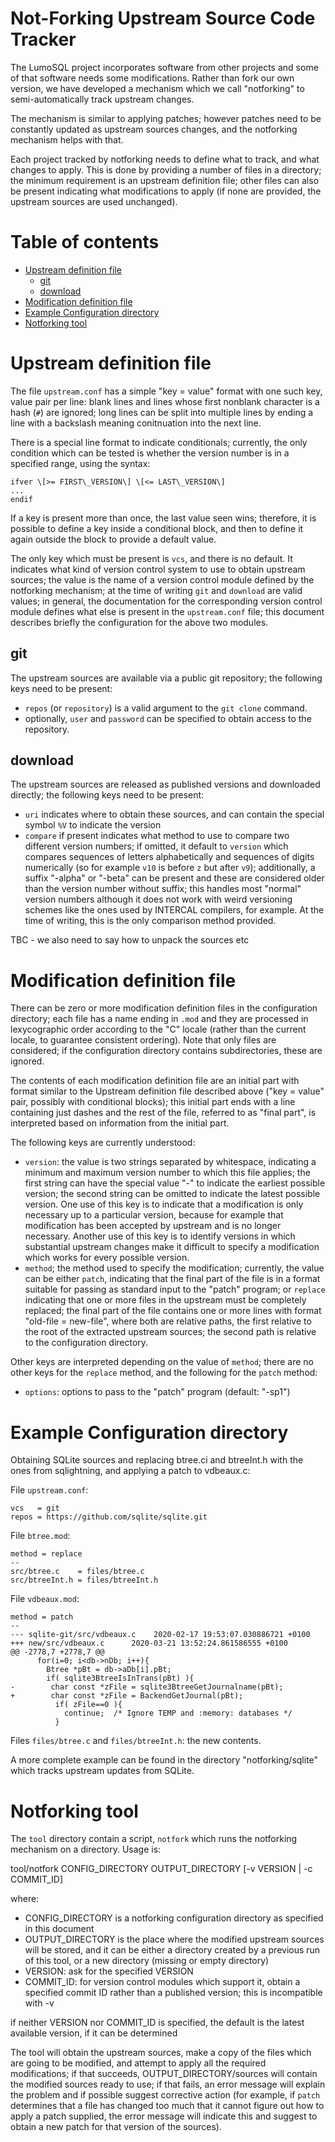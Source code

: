 <!-- SPDX-License-Identifier: CC-BY-SA-4.0 -->
<!-- SPDX-FileCopyrightText: 2020 The LumoSQL Authors -->
<!-- SPDX-ArtifactOfProjectName: LumoSQL -->
<!-- SPDX-FileType: Documentation -->
<!-- SPDX-FileComment: Original by Claudio Calvelli, March 2020 -->

Not-Forking Upstream Source Code Tracker
========================================

The LumoSQL project incorporates software from other projects and some of that
software needs some modifications.  Rather than fork our own version, we have
developed a mechanism which we call "notforking" to semi-automatically track
upstream changes.

The mechanism is similar to applying patches; however patches need to be
constantly updated as upstream sources changes, and the notforking mechanism
helps with that.

Each project tracked by notforking needs to define what to track, and what
changes to apply. This is done by providing a number of files in a directory;
the minimum requirement is an upstream definition file; other files can also be
present indicating what modifications to apply (if none are provided, the
upstream sources are used unchanged).

# Table of contents

   * [Upstream definition file <a name="user-content-upstream"></a>](#upstream-definition-file-)
      * [git](#git)
      * [download](#download)
   * [Modification definition file <a name="user-content-modification"></a>](#modification-definition-file-)
   * [Example Configuration directory <a name="user-content-example"></a>](#example-configuration-directory-)
   * [Notforking tool <a name="user-content-tool"></a>](#notforking-tool-)


# Upstream definition file <a name="upstream"></a>

The file `upstream.conf` has a simple "key = value" format with one such
key, value pair per line: blank lines and lines whose first nonblank
character is a hash (`#`) are ignored; long lines can be split into multiple
lines by ending a line with a backslash meaning conitnuation into the
next line.

There is a special line format to indicate conditionals; currently, the
only condition which can be tested is whether the version number is in
a specified range, using the syntax:

```
ifver \[>= FIRST\_VERSION\] \[<= LAST\_VERSION\]
...
endif
```

If a key is present more than once, the last value seen wins; therefore,
it is possible to define a key inside a conditional block, and then to
define it again outside the block to provide a default value.

The only key which must be present is `vcs`, and there is no default.
It indicates what kind of version control system to use to obtain upstream
sources; the value is the name of a version control module defined by the
notforking mechanism; at the time of writing `git` and `download` are valid
values; in general, the documentation for the corresponding version control
module defines what else is present in the `upstream.conf` file; this document
describes briefly the configuration for the above two modules.

## git

The upstream sources are available via a public git repository; the following
keys need to be present:

- `repos` (or `repository`) is a valid argument to the `git clone` command.
- optionally, `user` and `password` can be specified to obtain access to the
repository.

## download

The upstream sources are released as published versions and downloaded
directly; the following keys need to be present:

- `uri` indicates where to obtain these sources, and can contain the special
symbol `%V` to indicate the version
- `compare` if present indicates what method to use to compare
two different version numbers; if omitted, it default to `version` which
compares sequences of letters alphabetically and sequences of digits
numerically (so for example `v10` is before `z` but after `v9`);
additionally, a suffix "-alpha" or "-beta" can be present and these
are considered older than the version number without suffix; this
handles most "normal" version numbers although it does not work with
weird versioning schemes like the ones used by INTERCAL compilers, for
example. At the time of writing, this is the only comparison method
provided.

TBC - we also need to say how to unpack the sources etc

# Modification definition file <a name="modification"></a>

There can be zero or more modification definition files in the configuration
directory; each file has a name ending in `.mod` and they are processed
in lexycographic order according to the "C" locale (rather than the current
locale, to guarantee consistent ordering). Note that only files are
considered; if the configuration directory contains subdirectories, these
are ignored.

The contents of each modification definition file are an initial part with
format similar to the Upstream definition file described above ("key = value"
pair, possibly with conditional blocks); this initial part ends with a line
containing just dashes and the rest of the file, referred to as "final
part", is interpreted based on information from the initial part.

The following keys are currently understood:

- `version`: the value is two strings separated by whitespace, indicating
a minimum and maximum version number to which this file applies; the
first string can have the special value "-" to indicate the earliest
possible version; the second string can be omitted to indicate the latest
possible version. One use of this key is to indicate that a modification
is only necessary up to a particular version, because for example that
modification has been accepted by upstream and is no longer necessary.
Another use of this key is to identify versions in which substantial
upstream changes make it difficult to specify a modification which works
for every possible version.
- `method`; the method used to specify the modification; currently, the
value can be either `patch`, indicating that the final part of the file is
in a format suitable for passing as standard input to the "patch" program;
or `replace` indicating that one or more files in the upstream must be
completely replaced; the final part of the file contains one or more
lines with format "old-file = new-file", where both are relative paths,
the first relative to the root of the extracted upstream sources; the
second path is relative to the configuration directory.

Other keys are interpreted depending on the value of `method`; there
are no other keys for the `replace` method, and the following for the
`patch` method:

- `options`: options to pass to the "patch" program (default: "-sp1")

# Example Configuration directory <a name="example"></a>

Obtaining SQLite sources and replacing btree.ci and btreeInt.h with the ones
from sqlightning, and applying a patch to vdbeaux.c:

File `upstream.conf`:

```
vcs   = git
repos = https://github.com/sqlite/sqlite.git
```

File `btree.mod`:

```
method = replace
--
src/btree.c    = files/btree.c
src/btreeInt.h = files/btreeInt.h
```

File `vdbeaux.mod`:
```
method = patch
--
--- sqlite-git/src/vdbeaux.c    2020-02-17 19:53:07.030886721 +0100
+++ new/src/vdbeaux.c      2020-03-21 13:52:24.861586555 +0100
@@ -2778,7 +2778,7 @@
      for(i=0; i<db->nDb; i++){
        Btree *pBt = db->aDb[i].pBt;
        if( sqlite3BtreeIsInTrans(pBt) ){
-        char const *zFile = sqlite3BtreeGetJournalname(pBt);
+        char const *zFile = BackendGetJournal(pBt);
          if( zFile==0 ){
            continue;  /* Ignore TEMP and :memory: databases */
          }
```

Files `files/btree.c` and `files/btreeInt.h`: the new contents.

A more complete example can be found in the directory "notforking/sqlite"
which tracks upstream updates from SQLite.

# Notforking tool <a name="tool"></a>

The `tool` directory contain a script, `notfork` which runs the notforking
mechanism on a directory.  Usage is:

tool/notfork CONFIG\_DIRECTORY OUTPUT\_DIRECTORY [-v VERSION | -c COMMIT\_ID]

where:

- CONFIG\_DIRECTORY is a notforking configuration directory as specified
in this document
- OUTPUT\_DIRECTORY is the place where the modified upstream sources will
be stored, and it can be either a directory created by a previous run of
this tool,  or a new directory (missing or empty directory)
- VERSION: ask for the specified VERSION
- COMMIT\_ID: for version control modules which support it, obtain a
specified commit ID rather than a published version; this is
incompatible with -v

if neither VERSION nor COMMIT\_ID is specified, the default is the latest
available version, if it can be determined

The tool will obtain the upstream sources, make a copy of the files which
are going to be modified, and attempt to apply all the required modifications;
if that succeeds, OUTPUT\_DIRECTORY/sources will contain the modified sources
ready to use; if that fails, an error message will explain the problem and
if possible suggest corrective action (for example, if `patch` determines
that a file has changed too much that it cannot figure out how to apply a
patch supplied, the error message will indicate this and suggest to obtain
a new patch for that version of the sources).



